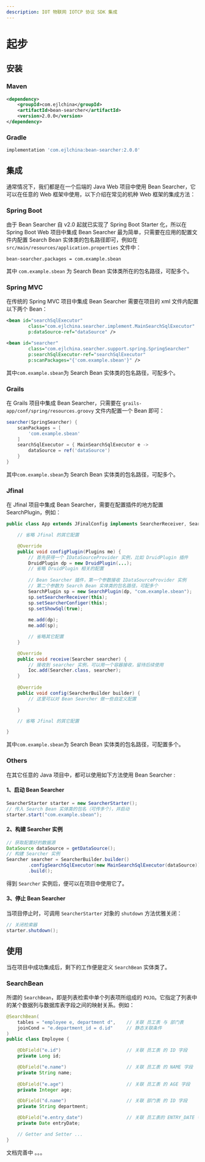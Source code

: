 ```yaml
---
description: IOT 物联网 IOTCP 协议 SDK 集成
---
```


# 起步

## 安装

### Maven

```xml
<dependency>
    <groupId>com.ejlchina</groupId>
    <artifactId>bean-searcher</artifactId>
    <version>2.0.0</version>
</dependency>
```

### Gradle

```groovy
implementation 'com.ejlchina:bean-searcher:2.0.0'
```

## 集成

通常情况下，我们都是在一个后端的 Java Web 项目中使用 Bean Searcher，它可以在任意的 Web 框架中使用，以下介绍在常见的机种 Web 框架的集成方法：

### Spring Boot

由于 Bean Searcher 自 v2.0 起就已实现了 Spring Boot Starter 化，所以在 Spring Boot Web 项目中集成 Bean Searcher 最为简单，只需要在应用的配置文件内配置 Search Bean 实体类的包名路径即可，例如在 `src/main/resources/application.properties` 文件中：

```properties
bean-searcher.packages = com.example.sbean
```

其中 `com.example.sbean` 为 Search Bean 实体类所在的包名路径，可配多个。


### Spring MVC

在传统的 Spring MVC 项目中集成 Bean Searcher 需要在项目的 xml 文件内配置以下两个 Bean：

```xml
<bean id="searchSqlExecutor" 
        class="com.ejlchina.searcher.implement.MainSearchSqlExecutor" 
        p:dataSource-ref="dataSource" />

<bean id="searcher" 
        class="com.ejlchina.searcher.support.spring.SpringSearcher"
        p:searchSqlExecutor-ref="searchSqlExecutor"
        p:scanPackages="{'com.example.sbean'}" />
```

其中`com.example.sbean`为 Search Bean 实体类的包名路径，可配多个。

### Grails

在 Grails 项目中集成 Bean Searcher，只需要在 `grails-app/conf/spring/resources.groovy` 文件内配置一个 Bean 即可：

```groovy
searcher(SpringSearcher) {
    scanPackages = [
        'com.example.sbean'
    ]
    searchSqlExecutor = { MainSearchSqlExecutor e ->
        dataSource = ref('dataSource')
    }
}
```

其中`com.example.sbean`为 Search Bean 实体类的包名路径，可配多个。

### Jfinal

在 Jfinal 项目中集成 Bean Searcher，需要在配置插件的地方配置 SearchPlugin，例如：

```java
public class App extends JFinalConfig implements SearcherReceiver, SearcherConfiger {

    // 省略 Jfinal 的其它配置

    @Override
    public void configPlugin(Plugins me) {
        // 首先获得一个 IDataSourceProvider 实例，比如 DruidPlugin 插件
        DruidPlugin dp = new DruidPlugin(...);
        // 省略 DruidPlugin 相关的配置
        
        // Bean Searcher 插件，第一个参数接收 IDataSourceProvider 实例
        // 第二个参数为 Search Bean 实体类的包名路径，可配多个
        SearchPlugin sp = new SearchPlugin(dp, "com.example.sbean");
        sp.setSearcherReceiver(this);
        sp.setSearcherConfiger(this);
        sp.setShowSql(true);
        
        me.add(dp);
        me.add(sp);

        // 省略其它配置
    }

    @Override
    public void receive(Searcher searcher) {
        // 接收到 searcher 实例，可以用一个容器接收，留待后续使用
        Ioc.add(Searcher.class, searcher);
    }
    
    @Override
    public void config(SearcherBuilder builder) {
        // 这里可以对 Bean Searcher 做一些自定义配置

    }

    // 省略 Jfinal 的其它配置

}
```

其中`com.example.sbean`为 Search Bean 实体类的包名路径，可配置多个。

### Others

在其它任意的 Java 项目中，都可以使用如下方法使用 Bean Searcher : 

#### 1、启动 Bean Searcher

```java
SearcherStarter starter = new SearcherStarter();
// 传入 Search Bean 实体类的包名（可传多个），并启动
starter.start("com.example.sbean");
```

#### 2、构建 Searcher 实例

```java
// 获取配置好的数据源
DataSource dataSource = getDataSource();
// 构建 Searcher 实例
Searcher searcher = SearcherBuilder.builder()
        .configSearchSqlExecutor(new MainSearchSqlExecutor(dataSource))
        .build();
```

得到 `Searcher` 实例后，便可以在项目中使用它了。

#### 3、停止 Bean Searcher

当项目停止时，可调用 `SearcherStarter` 对象的 `shutdown` 方法优雅关闭：

```java
// 关闭检索器
starter.shutdown();
```

## 使用

当在项目中成功集成后，剩下的工作便是定义 `SearchBean` 实体类了。

### SearchBean

所谓的 `SearchBean`，即是列表检索中单个列表项所组成的 `POJO`。它指定了列表中的某个数据列与数据库表字段之间的映射关系。例如：

```java
@SearchBean(
    tables = "employee e, department d",    // 关联 员工表 与 部门表
    joinCond = "e.department_id = d.id"     // 静态关联条件
)
public class Employee {

    @DbField("e.id")                        // 关联 员工表 的 ID 字段
    private Long id;                

    @DbField("e.name")                      // 关联 员工表 的 NAME 字段
    private String name;
    
    @DbField("e.age")                       // 关联 员工表 的 AGE 字段
    private Integer age;

    @DbField("d.name")                      // 关联 部门表 的 ID 字段
    private String department;

    @DbField("e.entry_date")                // 关联 员工表的 ENTRY_DATE 字段
    private Date entryDate;

    // Getter and Setter ...
}

```



文档完善中 。。。